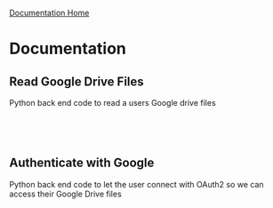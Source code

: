 [Documentation Home](docs)

# Documentation 

## Read Google Drive Files
Python back end code to read a users Google drive files

<pre>
<code>

</code>
</pre>

## Authenticate with Google
Python back end code to let the user connect with OAuth2 so we can access their Google Drive files

<pre>
<code>

</code>
</pre>
